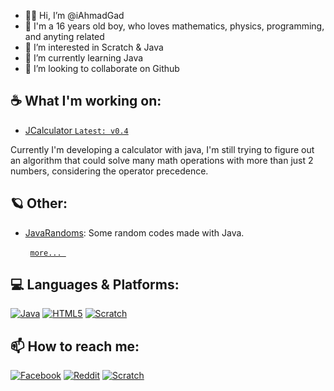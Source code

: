 - 👋🏼 Hi, I’m @iAhmadGad
- 🌚 I'm a 16 years old boy, who loves mathematics, physics, programming, and anyting related
- 👀 I’m interested in Scratch & Java
- 🌱 I’m currently learning Java
- 💞️ I’m looking to collaborate on Github
## ☕ What I'm working on: 
- [JCalculator `Latest: v0.4`](https://github.com/iAhmadGad/JCalculator)

Currently I'm developing a calculator with java, I'm still trying to figure out an algorithm that could solve many math operations with more than just 2 numbers, considering the operator precedence.
## 🪐 Other:
- [JavaRandoms](https://github.com/iAhmadGad/JavaRandoms): Some random codes made with Java.

&nbsp;&nbsp;&nbsp;&nbsp;&nbsp;&nbsp;&nbsp;&nbsp;[`more... `](https://github.com/iAhmadGad?tab=repositories)
<!---## 📂 Archived: --->
## 💻 Languages & Platforms:
[![Java](https://img.shields.io/badge/java-black?style=for-the-badge&logo=openjdk)](https://www.java.com/en/)
[![HTML5](https://img.shields.io/badge/HTML5-black?style=for-the-badge&logo=HTML5)](https://html.com/html5/)
[![Scratch](https://img.shields.io/badge/Scratch-black?style=for-the-badge&logo=Scratch)](https://scratch.mit.edu/)

## 📫 How to reach me: 
[![Facebook](https://img.shields.io/badge/Facebook-white?style=flat-square&logo=Facebook)](https://www.facebook.com/iAhmadGad/)
[![Reddit](https://img.shields.io/badge/Reddit-white?style=flat-square&logo=Reddit)](https://www.reddit.com/u/iAhmadGad)
[![Scratch](https://img.shields.io/badge/Scratch-white?style=flat-square&logo=Scratch)](https://scratch.mit.edu/users/iAhmadGad/)

<!---
iAhmadGad/iAhmadGad is a ✨ special ✨ repository because its `README.md` (this file) appears on your GitHub profile.
You can click the Preview link to take a look at your changes.
--->
